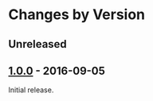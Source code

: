 # Changes by Version

## Unreleased

## [1.0.0] - 2016-09-05

Initial release.

[1.0.0]: https://github.com/malept/sumchecker/releases/tag/v1.0.0
